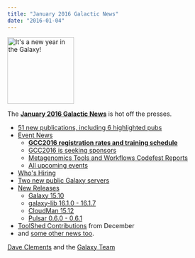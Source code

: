 ```yaml
---
title: "January 2016 Galactic News"
date: "2016-01-04"
---
```

<div class='right'>
<a href='/src/galaxy-updates/2016-01/index.md'><img src="/src/images/galaxy-logos/GalaxyNews.png" alt="It's a new year in the Galaxy!" width=150 /></a><br />
</div>

The **[January 2016 Galactic News](/src/galaxy-updates/2016-01/index.md)** is hot off the presses.
* [51 new publications, including 6 highlighted pubs](/src/galaxy-updates/2016-01/index.md#new-papers)
* [Event News](/src/galaxy-updates/2016-01/index.md#events)
  * **[GCC2016 registration rates and training schedule](/src/galaxy-updates/2016-01/index.md#gcc2016-website-is-online)**
  * [GCC2016 is seeking sponsors](/src/galaxy-updates/2016-01/index.md#seeking-sponsors)
  * [Metagenomics Tools and Workflows Codefest Reports](/src/galaxy-updates/2016-01/index.md#metagenomics-tools-and-workflows-codefest-reports)
  * [All upcoming events](/src/galaxy-updates/2016-01/index.md#upcoming-events)
* [Who's Hiring](/src/galaxy-updates/2016-01/index.md#whos-hiring)
* [Two new public Galaxy servers](/src/galaxy-updates/2016-01/index.md#new-public-galaxy-servers)
* [New Releases](/src/galaxy-updates/2016-01/index.md#releases)
  * [Galaxy 15.10](/src/galaxy-updates/2016-01/index.md#galaxy-1510)
  * [galaxy-lib 16.1.0 - 16.1.7](/src/galaxy-updates/2016-01/index.md#galaxy-lib-1610---1617)
  * [CloudMan 15.12](/src/galaxy-updates/2016-01/index.md#cloudman-1512)
  * [Pulsar 0.6.0 - 0.6.1](/src/galaxy-updates/2016-01/index.md#pulsar-060---061)
* [ToolShed Contributions](/src/galaxy-updates/2016-01/index.md#toolshed-contributions) from December
* and [some other news too](/src/galaxy-updates/2016-01/index.md#other-news).

[Dave Clements](/people/dave-clements/) and the [Galaxy Team](/src/galaxy-team/)
